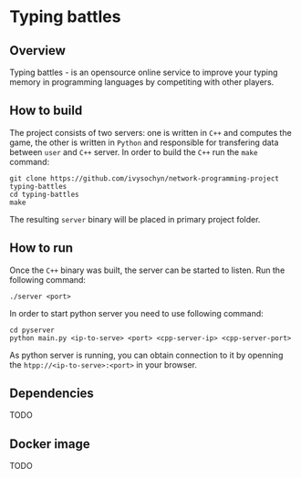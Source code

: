 # Typing battles

## Overview
Typing battles - is an opensource online service to improve your typing memory in programming languages by competiting with other players.

## How to build
The project consists of two servers: one is written in `C++` and computes the game, the other is written in `Python` and responsible for transfering data between `user` and `C++` server.
In order to build the `C++` run the `make` command:
```
git clone https://github.com/ivysochyn/network-programming-project typing-battles
cd typing-battles
make
```

The resulting `server` binary will be placed in primary project folder.

## How to run
Once the `C++` binary was built, the server can be started to listen.
Run the following command:
```
./server <port>
```

In order to start python server you need to use following command:
```
cd pyserver
python main.py <ip-to-serve> <port> <cpp-server-ip> <cpp-server-port>
```

As python server is running, you can obtain connection to it by openning the `htpp://<ip-to-serve>:<port>` in your browser.

## Dependencies
TODO

## Docker image
TODO
